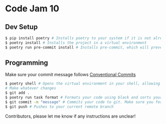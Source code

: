 # Code Jam 10

## Dev Setup

```sh
$ pip install poetry # Installs poetry to your system if it is not already
$ poetry install # Installs the project in a virtual environment
$ poetry run pre-commit install # Installs pre-commit, which will prevent you from committing should your code not pass linting
```

## Programming
Make sure your commit message follows [Conventional Commits](https://www.conventionalcommits.org/en/v1.0.0/)
```sh
$ poetry shell # Opens the virtual environment in your shell, allowing you to access the installed dependencies
# Make whatever changes
$ git add .
$ poetry run task format # Formats your code using black and sorts your import using isort. DO THIS BEFORE COMMITTING!
$ git commit -m "message" # Commits your code to git. Make sure you format or your commit will fail!
$ git push # Pushes to your current remote branch
```

Contributors, please let me know if any instructions are unclear!
